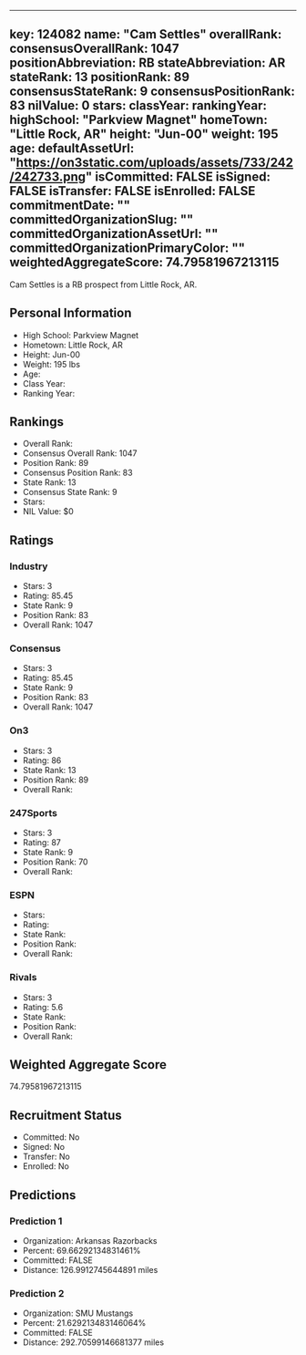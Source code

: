---
  key: 124082
  name: "Cam Settles"
  overallRank: 
  consensusOverallRank: 1047
  positionAbbreviation: RB
  stateAbbreviation: AR
  stateRank: 13
  positionRank: 89
  consensusStateRank: 9
  consensusPositionRank: 83
  nilValue: 0
  stars: 
  classYear: 
  rankingYear: 
  highSchool: "Parkview Magnet"
  homeTown: "Little Rock, AR"
  height: "Jun-00"
  weight: 195
  age: 
  defaultAssetUrl: "https://on3static.com/uploads/assets/733/242/242733.png"
  isCommitted: FALSE
  isSigned: FALSE
  isTransfer: FALSE
  isEnrolled: FALSE
  commitmentDate: ""
  committedOrganizationSlug: ""
  committedOrganizationAssetUrl: ""
  committedOrganizationPrimaryColor: ""
  weightedAggregateScore: 74.79581967213115
  ---
  
  Cam Settles is a RB prospect from Little Rock, AR.
  
  ## Personal Information
  - High School: Parkview Magnet
  - Hometown: Little Rock, AR
  - Height: Jun-00
  - Weight: 195 lbs
  - Age: 
  - Class Year: 
  - Ranking Year: 
  
  ## Rankings
  - Overall Rank: 
  - Consensus Overall Rank: 1047
  - Position Rank: 89
  - Consensus Position Rank: 83
  - State Rank: 13
  - Consensus State Rank: 9
  - Stars: 
  - NIL Value: $0
  
  ## Ratings
  
  ### Industry
  - Stars: 3
  - Rating: 85.45
  - State Rank: 9
  - Position Rank: 83
  - Overall Rank: 1047
  
  ### Consensus
  - Stars: 3
  - Rating: 85.45
  - State Rank: 9
  - Position Rank: 83
  - Overall Rank: 1047
  
  ### On3
  - Stars: 3
  - Rating: 86
  - State Rank: 13
  - Position Rank: 89
  - Overall Rank: 
  
  ### 247Sports
  - Stars: 3
  - Rating: 87
  - State Rank: 9
  - Position Rank: 70
  - Overall Rank: 
  
  ### ESPN
  - Stars: 
  - Rating: 
  - State Rank: 
  - Position Rank: 
  - Overall Rank: 
  
  ### Rivals
  - Stars: 3
  - Rating: 5.6
  - State Rank: 
  - Position Rank: 
  - Overall Rank: 
  
  ## Weighted Aggregate Score
  74.79581967213115
  
  ## Recruitment Status
  - Committed: No
  - Signed: No
  - Transfer: No
  - Enrolled: No
  
  
  
  ## Predictions
  
  ### Prediction 1
  - Organization: Arkansas Razorbacks
  - Percent: 69.66292134831461%
  - Committed: FALSE
  - Distance: 126.9912745644891 miles
  
  ### Prediction 2
  - Organization: SMU Mustangs
  - Percent: 21.629213483146064%
  - Committed: FALSE
  - Distance: 292.70599146681377 miles
  